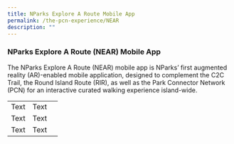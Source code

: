 ```yaml
---
title: NParks Explore A Route Mobile App
permalink: /the-pcn-experience/NEAR
description: ""
---
```

### NParks Explore A Route (NEAR) Mobile App

The NParks Explore A Route (NEAR) mobile app is NParks’ first augmented reality (AR)-enabled mobile application, designed to complement the C2C Trail, the Round Island Route (RIR), as well as the Park Connector Network (PCN) for an interactive curated walking experience island-wide.


| | | |
| -------- | -------- | -------- |
| Text       | Text       | |
| Text       | Text       | |
| Text       | Text       | |

